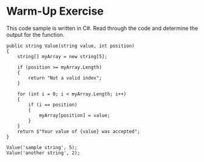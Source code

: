 # Warm-Up Exercise
This code sample is written in C#. Read through the code and determine the output for the function.

```
public string Value(string value, int position)
{
    string[] myArray = new string[5];

    if (position >= myArray.Length)
    {
        return "Not a valid index";
    }

    for (int i = 0; i < myArray.Length; i++)
    {
        if (i == position)
        {
            myArray[position] = value;
        }
    }
    return $"Your value of {value} was accepted";
}

Value('sample string', 5);
Value('another string', 2);
```
